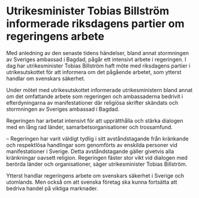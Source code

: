 # Utrikesminister Tobias Billström informerade riksdagens partier om regeringens arbete

Med anledning av den senaste tidens händelser, bland annat stormningen av Sveriges ambassad i Bagdad, pågår ett intensivt arbete i regeringen. I dag har utrikesminister Tobias Billström haft möte med riksdagens partier i utrikesutskottet för att informera om det pågående arbetet, som ytterst handlar om svenskars säkerhet.


Under mötet med utrikesutskottet informerade utrikesministern bland annat om det omfattande arbete som regeringen och ambassaderna bedrivit i efterdyningarna av manifestationer där religiösa skrifter skändats och stormningen av Sveriges ambassad i Bagdad.

Regeringen har arbetat intensivt för att upprätthålla och stärka dialogen med en lång rad länder, samarbetsorganisationer och trossamfund.

– Regeringen har varit väldigt tydlig i sitt avståndstagande från kränkande och respektlösa handlingar som genomförts av enskilda personer vid manifestationer i Sverige. Detta avståndstagande gäller givetvis alla kränkningar oavsett religion. Regeringen fäster stor vikt vid dialogen med berörda länder och organisationer, säger utrikesminister Tobias Billström.

Ytterst handlar regeringens arbete om svenskars säkerhet i Sverige och utomlands. Men också om att svenska företag ska kunna fortsätta att bedriva handel på viktiga marknader.
